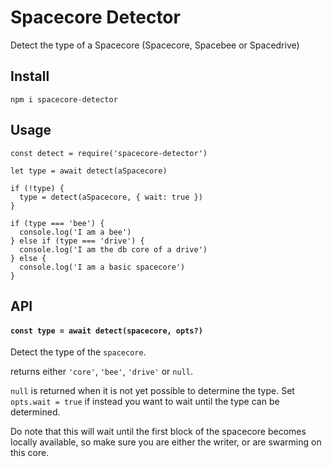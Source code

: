 # Spacecore Detector

Detect the type of a Spacecore (Spacecore, Spacebee or Spacedrive)

## Install

`npm i spacecore-detector`

## Usage

```
const detect = require('spacecore-detector')

let type = await detect(aSpacecore)

if (!type) {
  type = detect(aSpacecore, { wait: true })
}

if (type === 'bee') {
  console.log('I am a bee')
} else if (type === 'drive') {
  console.log('I am the db core of a drive')
} else {
  console.log('I am a basic spacecore')
}

```

## API

#### `const type = await detect(spacecore, opts?)`

Detect the type of the `spacecore`.

returns either `'core'`, `'bee'`, `'drive'` or `null`.

`null` is returned when it is not yet possible to determine the type. Set `opts.wait = true` if instead you want to wait until the  type can be determined. 

Do note that this will wait until the first block of the spacecore becomes locally available, so make sure you are either the writer, or are swarming on this core.
